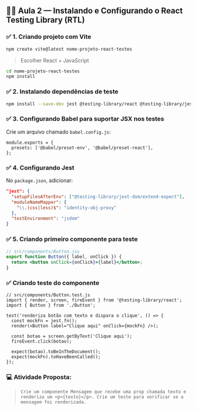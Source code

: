## 🧑‍🏫 **Aula 2 — Instalando e Configurando o React Testing Library (RTL)**

### ✅ **1. Criando projeto com Vite**

```bash
npm create vite@latest nome-projeto-react-testes

```

> Escolher React + JavaScript
> 

```bash
cd nome-projeto-react-testes
npm install

```

### ✅ **2. Instalando dependências de teste**

```bash
npm install --save-dev jest @testing-library/react @testing-library/jest-dom @testing-library/user-event babel-jest identity-obj-proxy

```

### ✅ **3. Configurando Babel para suportar JSX nos testes**

Crie um arquivo chamado `babel.config.js`:

```
module.exports = {
  presets: ['@babel/preset-env', '@babel/preset-react'],
};

```

### ✅ **4. Configurando Jest**

No `package.json`, adicionar:

```json
"jest": {
  "setupFilesAfterEnv": ["@testing-library/jest-dom/extend-expect"],
  "moduleNameMapper": {
    "\\.(css|less)$": "identity-obj-proxy"
  },
  "testEnvironment": "jsdom"
}

```

### ✅ **5. Criando primeiro componente para teste**

```jsx
// src/components/Button.jsx
export function Button({ label, onClick }) {
  return <button onClick={onClick}>{label}</button>;
}

```

### ✅ **Criando teste do componente**

```
// src/components/Button.test.js
import { render, screen, fireEvent } from '@testing-library/react';
import { Button } from './Button';

test('renderiza botão com texto e dispara o clique', () => {
  const mockFn = jest.fn();
  render(<Button label="Clique aqui" onClick={mockFn} />);

  const botao = screen.getByText('Clique aqui');
  fireEvent.click(botao);

  expect(botao).toBeInTheDocument();
  expect(mockFn).toHaveBeenCalled();
});

```

### 💻 Atividade Proposta:

> ```Crie um componente Mensagem que recebe uma prop chamada texto e renderiza um <p>{texto}</p>. Crie um teste para verificar se a mensagem foi renderizada.```
> 